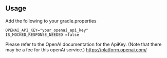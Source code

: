 ## Usage

Add the following to your gradle.properties

```
OPENAI_API_KEY="your_openai_api_key"
IS_MOCKED_RESPONSE_NEEDED =false
```

Please refer to the OpenAI documentation for the ApiKey. (Note that there may be a fee for this openAi service.)
https://platform.openai.com/
